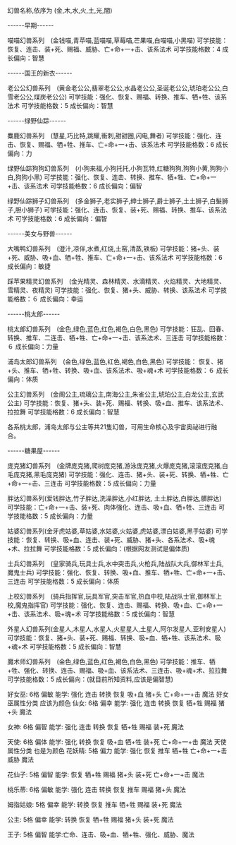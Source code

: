 幻兽名称,依序为 (金,木,水,火,土,光,闇)

------早期------

喵喵幻兽系列　(金钱喵,青苹喵,蓝喵喵,草莓喵,芒果喵,白喵喵,小黑喵)
可学技能：恢复、连击、装+死、赐福、威胁、亡+命+一+击、该系法术
可学技能格数：4
成长偏向：智慧

------国王的新衣------

老公公幻兽系列　(黄金老公公,翡翠老公公,水晶老公公,圣诞老公公,琥珀老公公,白雪老公公,煤炭老公公)
可学技能：强化、恢复、赐福、转换、推车、牺+牲、该系法术
可学技能格数：5
成长偏向：智慧

------绿野仙踪------

麋鹿幻兽系列　(慧星,巧比特,跳耀,衝刺,甜甜圈,闪电,舞者)
可学技能：强化、连击、恢复、赐福、牺+牲、推车、亡+命+一+击、该系法术
可学技能格数：6
成长偏向：力

绿野仙踪狗狗幻兽系列　(小狗来福,小狗托托,小狗瓦特,红糖狗狗,狗狗小黄,狗狗小白,狗狗小黑)
可学技能：强化、恢复、连击、转换、推车、牺+牲、亡+命+一+击、该系法术
可学技能格数：6
成长偏向：偏智

绿野仙踪狮子幻兽系列　(多金狮子,老实狮子,绅士狮子,爵士狮子,土土狮子,白髮狮子,胆小狮子)
可学技能：强化、连击、恢复、装+死、赐福、转换、推车、该系法术
可学技能格数：6
成长偏向：偏智

------美女与野兽------

大嘴鸭幻兽系列　(澄汁,凉伴,水煮,红烧,土窑,清蒸,铁板)
可学技能：猪+头、装+死、威胁、吸+血、牺+牲、推车、亡+命+一+击、该系法术
可学技能格数：6
成长偏向：敏捷

踩苹果精灵幻兽系列　(金光精灵、森林精灵、水滴精灵、火焰精灵、大地精灵、雪精灵、夜精灵)
可学技能：强化、恢复、猪+头、威胁、转换、该系法术
可学技能格数：６
成长偏向：幸运

------桃太郎------

桃太郎幻兽系列　(金色,绿色,蓝色,红色,褐色,白色,黑色)
可学技能：狂乱、回春、转换、推车、二连击、牺+牲、亡+命+一+击、该系法术、三连击
可学技能格数：６
成长偏向：力量

浦岛太郎幻兽系列　(金色,绿色,蓝色,红色,褐色,白色,黑色)
可学技能： 恢复、猪+头、推车、牺+牲、转换、吸+血、该系法术、吸+魂+术
可学技能格数：６
成长偏向：体质

公主幻兽系列　(金阁公主,琉璃公主,南海公主,朱雀公主,琥珀公主,白龙公主,玄武公主)
可学技能：恢复、猪+头、装+死、赐福、转换、吸+血、推车、该系法术、拉拉舞
可学技能格数：6
成长偏向：智慧

各系桃太郎，浦岛太郎与公主等共21隻幻兽，可用生命核心及宇宙奥祕进行融合。

------糖果屋------

庞克猪幻兽系列　(金牌庞克猪,爬树庞克猪,游泳庞克猪,火爆庞克猪,滚滚庞克猪,白毛庞克猪,黑毛庞克猪)
可学技能：强化、连击、猪+头、装+死、转换、牺+牲、亡+命+一+击、三连击
可学技能格数：5
成长偏向：力量

胖达幻兽系列(爱钱胖达,竹子胖达,洗澡胖达,小红胖达, 土土胖达,白胖达,髒胖达)
可学技能：亡+命+一+击、装+死、肉体强化、连击、吸+血、牺+牲、三连击
可学技能格数：5
成长偏向：力量

姑婆幻兽系列(金牙虎姑婆,草姑婆,水姑婆,火姑婆,虎姑婆,漂白姑婆,黑手姑婆)
可学技能：恢复、转换、吸+血、连击、装+死、威胁、猪+头、各系法术、吸+魂+术、拉拉舞
可学技能格数：5
成长偏向：(根据网友测试是偏体质)

士兵幻兽系列　(皇家骑兵,玩具士兵,水中突击兵,火枪兵,陆战队大兵,御林军士兵,魔鬼士兵)
可学技能：强化、恢复、转换、吸+血、推车、牺+牲、亡+命+一+击、三连击
可学技能格数：5
成长偏向：体质

上校幻兽系列　(骑兵指挥官,玩具军官,突击军官,热血中校,陆战队士官,御林军上校,魔鬼指挥官)
可学技能：强化、恢复、连击、赐福、转换、吸+血、亡+命+一+击、该系法术、吸+魂+术
可学技能格数：5
成长偏向：智慧

外星人幻兽系列(金星人,木星人,水星人,火星星人,土星人,阿尔发星人,亚利安星人)
可学技能：恢复、猪+头、装+死、赐福、转换、吸+血、牺+牲、该系法术、吸+魂+术
可学技能格数：5
成长偏向：智慧

魔术师幻兽系列　(金色,绿色,蓝色,红色,褐色,白色,黑色)
可学技能：推车、牺+牲、强化、转换、连击、赐福、吸+血、该系法术、三连击、吸+魂+术、拉拉舞
可学技能格数：5
成长偏向：(就目前所知资料,应该是偏智慧)

好女巫: 6格 偏敏 能学: 强化 连击 转换 恢复 吸+血 猪+头 亡+命+一+击 魔法 
好女巫属性分类 应该为颜色
仙女: 6格 偏幸 能学: 强化 连击 转换 恢复 牺+牲 赐福 猪+头 魔法 

女神: 6格 偏智 能学: 强化 连击 转换 恢复 牺+牲 赐福 装+死 魔法 

天使: 6格 偏体 能学: 强化 转换 恢复 吸+血 牺+牲 装+死 亡+命+一+击 魔法 
天使属性分类 也是为颜色
花妖精: 5格 偏力 能学: 强化 恢复 推车 牺+牲 亡+命+一+击 威胁 魔法 

花仙子: 5格 偏智 能学: 恢复 牺+牲 赐福 猪+头 装+死 亡+命+一+击 魔法 

桃乐蒂: 6格 偏敏 能学: 强化 连击 转换 恢复 推车 赐福 猪+头 魔法 

姆指姑娘: 5格 偏幸 能学: 转换 恢复 推车 牺+牲 赐福 装+死 魔法 

公主: 5格 偏幸 能学: 转换 恢复 牺+牲 赐福 猪+头 装+死 魔法 

王子: 5格 偏智 能学:亡命、连击、吸+血、牺+牲、强化、威胁、魔法
